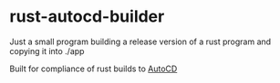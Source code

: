 # rust-autocd-builder

Just a small program building a release version of a rust program and copying it into ./app

Built for compliance of rust builds to [AutoCD](https://github.com/worldiety/autocd)
